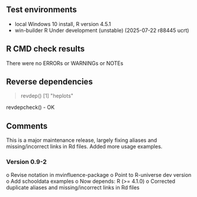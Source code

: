 ## Test environments
* local Windows 10 install, R version 4.5.1
* win-builder R Under development (unstable) (2025-07-22 r88445 ucrt)


## R CMD check results
There were no ERRORs or WARNINGs or NOTEs

## Reverse dependencies

> revdep()
[1] "heplots"

revdepcheck() - OK

## Comments
This is a major maintenance release, largely fixing aliases and missing/incorrect links in Rd files.
Added more usage examples.

### Version 0.9-2

o Revise notation in mvinfluence-package
o Point to R-universe dev version
o Add schooldata examples
o Now depends: R (>= 4.1.0)
o Corrected duplicate aliases and missing/incorrect links in Rd files


